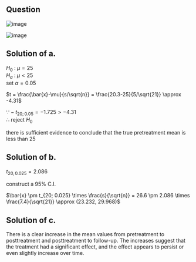 ## Question

![image](https://github.com/user-attachments/assets/cc6d455b-5ad3-4c37-b2ab-d688105e96d7)

![image](https://github.com/user-attachments/assets/c3f767c9-f4ad-436e-bead-6fd4b8da678c)

## Solution of a.

$H_0$ : $\mu = 25$  
$H_a$ : $\mu \lt 25$  
set $\alpha = 0.05$  

$t = \frac{\bar{x}-\mu}{s/\sqrt{n}} = \frac{20.3-25}{5/\sqrt{21}} \approx -4.31$  

$\because -t_{20; 0.05} = -1.725 \gt -4.31$  
$\therefore$ reject $H_0$  

there is sufficient evidence to conclude that the true pretreatment mean is less than 25

## Solution of b.  

$t_{20, 0.025} = 2.086$  

construct a 95% C.I.  

$\bar{x} \pm t_{20; 0.025} \times \frac{s}{\sqrt{n}} = 26.6 \pm 2.086 \times \frac{7.4}{\sqrt{21}} \approx (23.232, 29.968)$  

## Solution of c.
There is a clear increase in the mean values from pretreatment to posttreatment and posttreatment to follow-up. The increases suggest that the treatment had a significant effect, and the effect appears to persist or even slightly increase over time.
